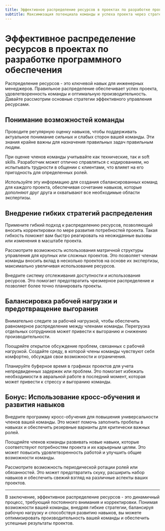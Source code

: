 ```yaml
---
title: Эффективное распределение ресурсов в проектах по разработке программного обеспечения
subtitle: Максимизация потенциала команды и успеха проекта через стратегическое управление
---
```


# Эффективное распределение ресурсов в проектах по разработке программного обеспечения

Распределение ресурсов - это ключевой навык для инженерных менеджеров. Правильное распределение обеспечивает успех проекта, удовлетворенность команды и оптимальную производительность. Давайте рассмотрим основные стратегии эффективного управления ресурсами.

## Понимание возможностей команды

Проводите регулярную оценку навыков, чтобы поддерживать актуальное понимание сильных и слабых сторон вашей команды. Эти знания крайне важны для назначения правильных задач правильным людям.

При оценке членов команды учитывайте как технические, так и soft skills. Разработчик может отлично справляться с кодированием, но испытывать трудности в общении с клиентами, что влияет на его пригодность для определенных ролей.

Используйте эту информацию для создания сбалансированных команд для каждого проекта, обеспечивая сочетание навыков, которые дополняют друг друга и охватывают все необходимые области экспертизы.

## Внедрение гибких стратегий распределения

Примените гибкий подход к распределению ресурсов, позволяющий вносить корректировки по мере развития потребностей проекта. Такая гибкость поможет вам быстро реагировать на неожиданные вызовы или изменения в масштабе проекта.

Рассмотрите возможность использования матричной структуры управления для крупных или сложных проектов. Это позволяет членам команды вносить вклад в несколько проектов на основе их экспертизы, максимально увеличивая использование ресурсов.

Внедрите систему отслеживания доступности и использования ресурсов. Это помогает предотвратить чрезмерное распределение и позволяет более точно планировать проекты.

## Балансировка рабочей нагрузки и предотвращение выгорания

Внимательно следите за рабочей нагрузкой, чтобы обеспечить равномерное распределение между членами команды. Перегрузка отдельных сотрудников может привести к выгоранию и снижению производительности.

Поощряйте открытое обсуждение проблем, связанных с рабочей нагрузкой. Создайте среду, в которой члены команды чувствуют себя комфортно, обсуждая свои возможности и ограничения.

Планируйте буферное время в графиках проектов для учета непредвиденных задержек или проблем. Это помогает избежать необходимости в авральной работе в последний момент, которая может привести к стрессу и выгоранию команды.

## Бонус: Использование кросс-обучения и развития навыков

Внедрите программу кросс-обучения для повышения универсальности членов вашей команды. Это может помочь заполнить пробелы в навыках и обеспечить резервные варианты для критически важных ролей.

Поощряйте членов команды развивать новые навыки, которые соответствуют потребностям проекта и их карьерным целям. Это может повысить удовлетворенность работой и улучшить общие возможности команды.

Рассмотрите возможность периодической ротации ролей или обязанностей. Это может предотвратить скуку, расширить набор навыков и обеспечить свежий взгляд на различные аспекты ваших проектов.

---
В заключение, эффективное распределение ресурсов - это динамичный процесс, требующий постоянного внимания и корректировки. Понимая возможности вашей команды, внедряя гибкие стратегии, балансируя рабочую нагрузку и способствуя развитию навыков, вы можете оптимизировать производительность вашей команды и обеспечить успешные результаты проектов.
